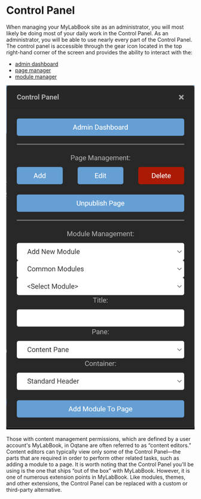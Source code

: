 # Control Panel

When managing your MyLabBook site as an administrator, you will most likely be doing most of your daily work in the Control Panel. As an administrator, 
you will be able to use nearly every part of the Control Panel. The control panel is accessible through the gear icon located in the top right-hand corner 
of the screen and provides the ability to interact with the:

* [admin dashboard](../admin-dashboard/index.md)
* [page manager](control-page.md)
* [module manager](modules.md)

![control-panel](./assets/control-panel.png)

Those with content management permissions, which are defined by a user account's MyLabBook, in Oqtane are often referred to as “content editors.” 
Content editors can typically view only some of the Control Panel—the parts that are required in order to perform other related tasks, such as adding a module to a page.
It is worth noting that the Control Panel you'll be using is the one that ships “out of the box” with MyLabBook. However, it is one of numerous extension points in MyLabBook. 
Like modules, themes, and other extensions, the Control Panel can be replaced with a custom or third-party alternative.